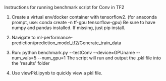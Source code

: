Instructions for running benchmark script for Conv in TF2

1. Create a virtual env/docker container with tensorflow2. (for anaconda prompt, use: conda create -n tf-gpu tensorflow-gpu)
Be sure to have numpy and pandas installed. If missing, just pip install.

2. Navigate to ml-performance-prediction/prediction_model_tf2/Generate_train_data

3. Run: python benchmark.py --testConv --device=GPUname --num_vals=5 --num_gpu=1
The script will run and output the .pkl file into the 'results' folder

4. Use viewPkl.ipynb to quickly view a pkl file.